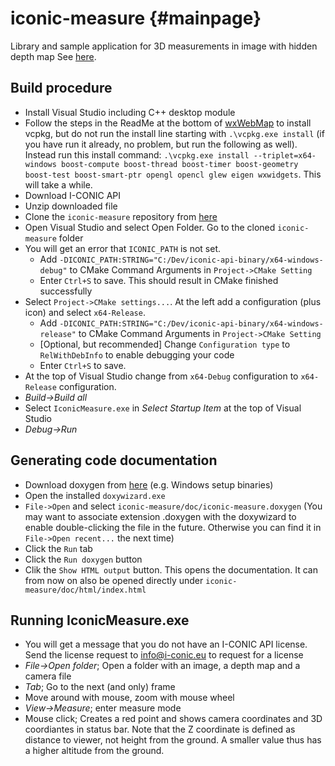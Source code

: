 # iconic-measure {#mainpage}
Library and sample application for 3D measurements in image with hidden depth map
See [here](https://drive.google.com/file/d/1WKryW56hkotbfvl1B7s-fkTOKb_MrOiO/view?usp=share_link).
## Build procedure
* Install Visual Studio including C++ desktop module
* Follow the steps in the ReadMe at the bottom of [wxWebMap](https://github.com/I-CONIC-Vision-AB/wxWebMap) to install vcpkg, but do not run the install line starting with ```.\vcpkg.exe install``` 
(if you have run it already, no problem, but run the following as well). Instead run this install command: ```.\vcpkg.exe install --triplet=x64-windows boost-compute boost-thread boost-timer boost-geometry boost-test boost-smart-ptr opengl opencl glew eigen wxwidgets```. This will take a while. 
* Download I-CONIC API 
* Unzip downloaded file
* Clone the ```iconic-measure``` repository from [here](https://github.com/I-CONIC-Vision-AB/iconic-measure)
* Open Visual Studio and select Open Folder. Go to the cloned ```iconic-measure``` folder
* You will get an error that ```ICONIC_PATH``` is not set. 
    * Add ```-DICONIC_PATH:STRING="C:/Dev/iconic-api-binary/x64-windows-debug"``` to CMake Command Arguments in ```Project->CMake Setting```
    *  Enter ```Ctrl+S``` to save. This should result in CMake finished successfully
* Select ```Project->CMake settings...```. At the left add a configuration (plus icon) and select ```x64-Release```. 
    * Add ```-DICONIC_PATH:STRING="C:/Dev/iconic-api-binary/x64-windows-release"``` to CMake Command Arguments in ```Project->CMake Setting```
    * [Optional, but recommended] Change ```Configuration type``` to ```RelWithDebInfo``` to enable debugging your code
    * Enter ```Ctrl+S``` to save. 
* At the top of Visual Studio change from ```x64-Debug``` configuration to ```x64-Release``` configuration.
* *Build->Build all*
* Select ```IconicMeasure.exe``` in *Select Startup Item* at the top of Visual Studio
* *Debug->Run*
## Generating code documentation
* Download doxygen from [here](https://doxygen.nl/download.html) (e.g. Windows setup binaries)
* Open the installed ```doxywizard.exe```
* ```File->Open``` and select ```iconic-measure/doc/iconic-measure.doxygen``` (You may want to associate extension .doxygen with the doxywizard to enable double-clicking the file in the future. Otherwise you can find it in ```File->Open recent...``` the next time)
* Click the ```Run``` tab
* Click the ```Run doxygen``` button
* Clik the ```Show HTML output``` button. This opens the documentation. It can from now on also be opened directly under ```iconic-measure/doc/html/index.html```
## Running IconicMeasure.exe
* You will get a message that you do not have an I-CONIC API license. Send the license request to info@i-conic.eu to request for a license
* *File->Open folder*; Open a folder with an image, a depth map and a camera file
* *Tab*; Go to the next (and only) frame
* Move around with mouse, zoom with mouse wheel
* *View->Measure*; enter measure mode
* Mouse click; Creates a red point and shows camera coordinates and 3D coordiantes in status bar. Note that the Z coordinate is defined as distance to viewer, not height from the ground. A smaller value thus has a higher altitude from the ground. 
